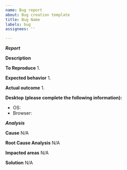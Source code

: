 ```yaml
---
name: Bug report
about: Bug creation template
title: Bug Name
labels: bug
assignees: ''

---
```


***Report***

**Description**

**To Reproduce**
1. 

**Expected behavior**
1.

**Actual outcome**
1.

**Desktop (please complete the following information):**
 - OS: 
 - Browser:

***Analysis***

**Cause**
N/A

**Root Cause Analysis**
N/A

**Impacted areas**
N/A

**Solution**
N/A

